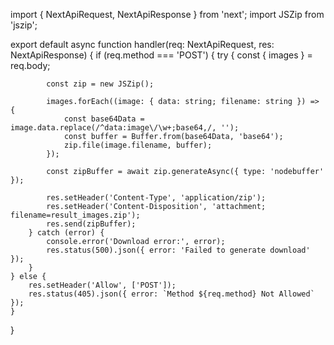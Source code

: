 import { NextApiRequest, NextApiResponse } from 'next';
import JSZip from 'jszip';

export default async function handler(req: NextApiRequest, res: NextApiResponse) {
    if (req.method === 'POST') {
        try {
            const { images } = req.body;

            const zip = new JSZip();

            images.forEach((image: { data: string; filename: string }) => {
                const base64Data = image.data.replace(/^data:image\/\w+;base64,/, '');
                const buffer = Buffer.from(base64Data, 'base64');
                zip.file(image.filename, buffer);
            });

            const zipBuffer = await zip.generateAsync({ type: 'nodebuffer' });

            res.setHeader('Content-Type', 'application/zip');
            res.setHeader('Content-Disposition', 'attachment; filename=result_images.zip');
            res.send(zipBuffer);
        } catch (error) {
            console.error('Download error:', error);
            res.status(500).json({ error: 'Failed to generate download' });
        }
    } else {
        res.setHeader('Allow', ['POST']);
        res.status(405).json({ error: `Method ${req.method} Not Allowed` });
    }
}